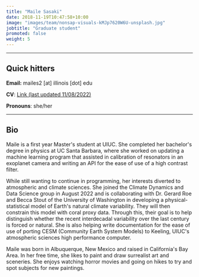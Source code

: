 ```yaml
---
title: "Maile Sasaki"
date: 2018-11-19T10:47:58+10:00
image: "images/team/nonsap-visuals-kMJp7620W6U-unsplash.jpg"
jobtitle: "Graduate student"
promoted: false
weight: 5
--- 
```


---
## Quick hitters

**Email:** mailes2 [at] illinois [dot] edu 

**CV**: [Link (last updated 11/08/2022)](/cvs/maile_curriculum_vitae_110822.pdf)

**Pronouns**: she/her

---
## Bio 
Maile is a first year Master's student at UIUC. She completed her bachelor's degree in physics at UC Santa Barbara, where she worked on updating a machine learning program that assisted in calibration of resonators in an exoplanet camera and writing an API for the ease of use of a high contrast filter.

While still wanting to continue in programming, her interests diverted to atmospheric and climate sciences. She joined the Climate Dynamics and Data Science group in August 2022 and is collaborating with Dr. Gerard Roe and Becca Stout of the University of Washington in developing a physical-statistical model of Earth's natural climate variability. They will then constrain this model with coral proxy data. Through this, their goal is to help distinguish whether the recent interdecadal variability over the last century is forced or natural. She is also helping write documentation for the ease of use of porting CESM (Community Earth System Models) to Keeling, UIUC's atmospheric sciences high performance computer.

Maile was born in Albuquerque, New Mexico and raised in California's Bay Area. In her free time, she likes to paint and draw surrealist art and sceneries. She enjoys watching horror movies and going on hikes to try and spot subjects for new paintings.

